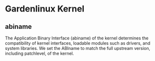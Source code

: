 # Gardenlinux Kernel

## abiname
The Application Binary Interface (abiname) of the kernel determines the compatibility of kernel interfaces, loadable modules such as drivers, and system libraries. 
We set the ABIname to match the full upstream version, including patchlevel, of the kernel.

